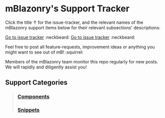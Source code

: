 # mBlazonry's Support Tracker #

Click the title ↑ for the issue-tracker, and the relevant names of the mBlazonry support items below for their relevant subsections' descriptions: 

[Go to issue tracker](https://github.com/aklef/mBlazonryComponentIssues/issues)  :neckbeard:
[Go to issue tracker](../issues)  :neckbeard:

Feel free to post all feature-requests, improvement ideas or anything you might want to see out of mB! :squirrel:

Members of the mBlazonry team monitor this repo regularly for new posts. We will rapidly and diligently assist you!

## Support Categories  ##

> ### [Components](Components/README.md) ###
> ### [Snippets](Snippets/README.md) ###







